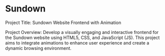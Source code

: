 # Sundown
Project Title: Sundown Website Frontend with Animation

Project Overview:
Develop a visually engaging and interactive frontend for the Sundown website using HTML5, CSS, and JavaScript (JS). This project aims to integrate animations to enhance user experience and create a dynamic browsing environment.
